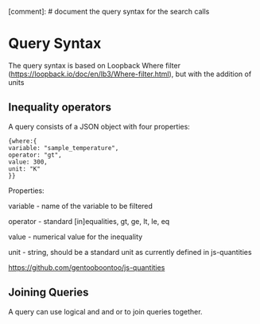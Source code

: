 
[comment]: # document the query syntax for the search calls


# Query Syntax

The query syntax is based on Loopback Where filter (https://loopback.io/doc/en/lb3/Where-filter.html), but with the addition of units

## Inequality operators

A query consists of a JSON object with four properties:
```
{where:{ 
variable: "sample_temperature",
operator: "gt",
value: 300,
unit: "K"
}}
```
Properties:

variable - name of the variable to be filtered

operator - standard [in]equalities, gt, ge, lt, le, eq

value - numerical value for the inequality 

unit - string, should be a standard unit as currently defined in js-quantities

https://github.com/gentooboontoo/js-quantities



## Joining Queries 
A query can use logical and and or to join queries together.


